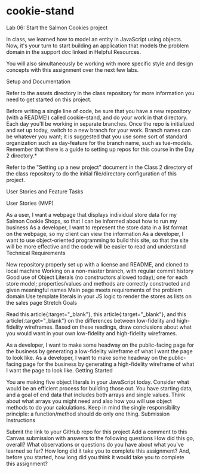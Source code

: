 # cookie-stand

Lab 06: Start the Salmon Cookies project

In class, we learned how to model an entity in JavaScript using objects. Now, it's your turn to start building an application that models the problem domain in the support doc linked in Helpful Resources.

You will also simultaneously be working with more specific style and design concepts with this assignment over the next few labs.

Setup and Documentation

Refer to the assets directory in the class repository for more information you need to get started on this project.

Before writing a single line of code, be sure that you have a new repository (with a README!) called cookie-stand, and do your work in that directory. Each day you'll be working in separate branches. Once the repo is initialized and set up today, switch to a new branch for your work. Branch names can be whatever you want; it is suggested that you use some sort of standard organization such as day-feature for the branch name, such as tue-models. Remember that there is a guide to setting up repos for this course in the Day 2 directory.*

Refer to the "Setting up a new project" document in the Class 2 directory of the class repository to do the initial file/directory configuration of this project.

User Stories and Feature Tasks

User Stories (MVP)

As a user, I want a webpage that displays individual store data for my Salmon Cookie Shops, so that I can be informed about how to run my business
As a developer, I want to represent the store data in a list format on the webpage, so my client can view the information
As a developer, I want to use object-oriented programming to build this site, so that the site will be more effective and the code will be easier to read and understand
Technical Requirements

New repository properly set up with a license and README, and cloned to local machine
Working on a non-master branch, with regular commit history
Good use of Object Literals (no constructors allowed today); one for each store model; properties/values and methods are correctly constructed and given meaningful names
Main page meets requirements of the problem domain
Use template literals in your JS logic to render the stores as lists on the sales page
Stretch Goals

Read this article{:target="_blank"}, this article{:target="_blank"}, and this article{:target="_blank"} on the differences between low-fidelity and high-fidelity wireframes. Based on these readings, draw conclusions about what you would want in your own low-fidelity and high-fidelity wireframes.

As a developer, I want to make some headway on the public-facing page for the business by generating a low-fidelity wireframe of what I want the page to look like.
As a developer, I want to make some headway on the public-facing page for the business by generating a high-fidelity wireframe of what I want the page to look like.
Getting Started

You are making five object literals in your JavaScript today. Consider what would be an efficient process for building those out.
You have starting data, and a goal of end data that includes both arrays and single values. Think about what arrays you might need and also how you will use object methods to do your calculations. Keep in mind the single responsibility principle: a function/method should do only one thing.
Submission Instructions

Submit the link to your GitHub repo for this project
Add a comment to this Canvas submission with answers to the following questions
How did this go, overall?
What observations or questions do you have about what you've learned so far?
How long did it take you to complete this assignment? And, before you started, how long did you think it would take you to complete this assignment?